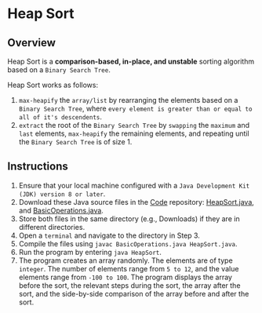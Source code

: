# Heap Sort

## Overview
Heap Sort is a **comparison-based, in-place, and unstable** sorting algorithm based on a `Binary Search Tree`.

Heap Sort works as follows:
1. `max-heapify` the `array/list` by rearranging the elements based on a `Binary Search Tree`, where `every element is greater than or equal to all of it's descendents`.
2. `extract` the root of the `Binary Search Tree` by `swapping` the `maximum` and `last` elements, `max-heapify` the remaining elements, and repeating until the `Binary Search Tree` is of size 1.

## Instructions
1. Ensure that your local machine configured with a `Java Development Kit (JDK) version 8 or later`.
2. Download these Java source files in the [Code](https://github.com/shumarb/code/tree/main) repository: [HeapSort.java](https://github.com/shumarb/code/tree/main/code/sort/HeapSort.java), and [BasicOperations.java](https://github.com/shumarb/code/tree/main/code/BasicOperations.java).
3. Store both files in the same directory (e.g., Downloads) if they are in different directories.
4. Open a `terminal` and navigate to the directory in Step 3.
5. Compile the files using `javac BasicOperations.java HeapSort.java`.
6. Run the program by entering `java HeapSort`.
7. The program creates an array randomly. The elements are of type `integer`. The number of elements range from `5 to 12`, and the value elements range from `-100 to 100`. The program displays the array before the sort, the relevant steps during the sort, the array after the sort, and the side-by-side comparison of the array before and after the sort.
